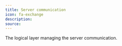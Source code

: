 ```yaml
---
title: Server communication
icon: fa-exchange
description:
source:
---
```


The logical layer managing the server communication.
